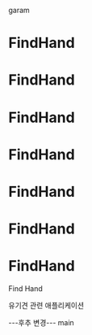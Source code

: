 garam
# FindHand
# FindHand
# FindHand
# FindHand
# FindHand
# FindHand
# FindHand

Find Hand


유기견 관련 애플리케이션 

---후추 변경---
main
